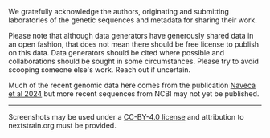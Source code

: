 We gratefully acknowledge the authors, originating and submitting laboratories of the genetic sequences and metadata for sharing their work.

Please note that although data generators have generously shared data in an open fashion, that does not mean there should be free license to publish on this data. Data generators should be cited where possible and collaborations should be sought in some circumstances. Please try to avoid scooping someone else's work. Reach out if uncertain.

Much of the recent genomic data here comes from the publication [Naveca et al 2024](https://doi.org/10.1101/2024.07.23.24310415) but more recent sequences from NCBI may not yet be published.

<!-- We maintain three views of Oropouche virus evolution: one showing evolution of the [L segment](https://nextstrain.org/oropouche/L), one for the [M segment](https://nextstrain.org/oropouche/M),and the other showing evolution of the [S segment](https://nextstrain.org/oropouche/S). A tangle tree showing [co-evolution of L and M](https://nextstrain.org/oropouche/L:oropouche/M) is also available.

#### Underlying data

We curate sequence data and metadata from NCBI as the starting point for our analyses. Curated sequences and metadata are available as flat files at:

##### L segment
* [data.nextstrain.org/files/workflows/oropouche/L/sequences.fasta.zst](https://data.nextstrain.org/files/workflows/oropouche/L/sequences.fasta.zst)
* [data.nextstrain.org/files/workflows/oropouche/L/metadata.tsv.zst](https://data.nextstrain.org/files/workflows/oropouche/L/metadata.tsv.zst)

##### M segment
* [data.nextstrain.org/files/workflows/oropouche/M/sequences.fasta.zst](https://data.nextstrain.org/files/workflows/oropouche/M/sequences.fasta.zst)
* [data.nextstrain.org/files/workflows/oropouche/M/metadata.tsv.zst](https://data.nextstrain.org/files/workflows/oropouche/M/metadata.tsv.zst)

##### S segment
* [data.nextstrain.org/files/workflows/oropouche/S/sequences.fasta.zst](https://data.nextstrain.org/files/workflows/oropouche/S/sequences.fasta.zst)
* [data.nextstrain.org/files/workflows/oropouche/S/metadata.tsv.zst](https://data.nextstrain.org/files/workflows/oropouche/S/metadata.tsv.zst)
 -->

---

Screenshots may be used under a [CC-BY-4.0 license](https://creativecommons.org/licenses/by/4.0/) and attribution to nextstrain.org must be provided.
